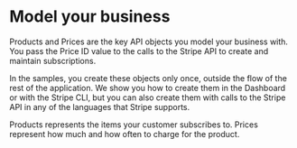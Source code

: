 # Model your business

Products and Prices are the key API objects you model your business with. You pass the Price ID value to the calls to the Stripe API to create and maintain subscriptions.

In the samples, you create these objects only once, outside the flow of the rest of the application. We show you how to create them in the Dashboard or with the Stripe CLI, but you can also create them with calls to the Stripe API in any of the languages that Stripe supports.

Products represents the items your customer subscribes to. Prices represent how much and how often to charge for the product.

